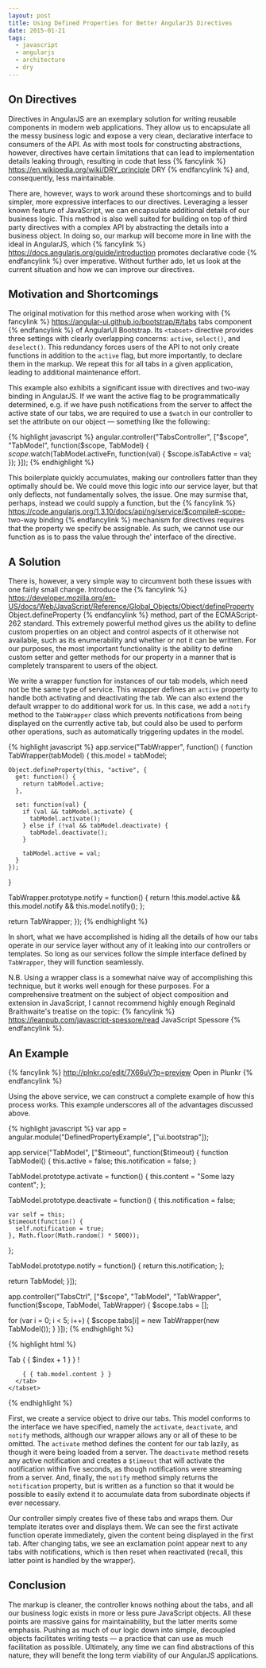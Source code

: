 ```yaml
---
layout: post
title: Using Defined Properties for Better AngularJS Directives
date: 2015-01-21
tags:
  - javascript
  - angularjs
  - architecture
  - dry
---
```


## On Directives

Directives in AngularJS are an exemplary solution for writing reusable
components in modern web applications. They allow us to encapsulate all the
messy business logic and expose a very clean, declarative interface to consumers
of the API. As with most tools for constructing abstractions, however,
directives have certain limitations that can lead to implementation details
leaking through, resulting in code that less
{% fancylink %}
https://en.wikipedia.org/wiki/DRY_principle
DRY
{% endfancylink %}
and, consequently, less maintainable.

There are, however, ways to work around these shortcomings and to build
simpler, more expressive interfaces to our directives. Leveraging a lesser known
feature of JavaScript, we can encapsulate additional details of our business
logic. This method is also well suited for building on top of third party
directives with a complex API by abstracting the details into a business
object. In doing so, our markup will become more in line with the ideal in
AngularJS, which
{% fancylink %}
https://docs.angularjs.org/guide/introduction
promotes declarative code
{% endfancylink %}
over imperative. Without further ado, let us look at the current situation and
how we can improve our directives.

<!--more-->

## Motivation and Shortcomings

The original motivation for this method arose when working with
{% fancylink %}
https://angular-ui.github.io/bootstrap/#/tabs
tabs component
{% endfancylink %}
of AngularUI Bootstrap. Its `<tabset>` directive provides three settings with
clearly overlapping concerns: `active`, `select()`, and `deselect()`. This
redundancy forces users of the API to not only create functions in addition to
the `active` flag, but more importantly, to declare them in the markup. We
repeat this for all tabs in a given application, leading to additional
maintenance effort.

This example also exhibits a significant issue with directives and two-way
binding in AngularJS. If we want the active flag to be programmatically
determined, e.g. if we have push notifications from the server to affect the
active state of our tabs, we are required to use a `$watch` in our controller
to set the attribute on our object &mdash; something like the following:

{% highlight javascript %}
angular.controller("TabsController", ["$scope", "TabModel", function($scope, TabModel) {
  $scope.$watch(TabModel.activeFn, function(val) {
    $scope.isTabActive = val;
  });
}]);
{% endhighlight %}

This boilerplate quickly accumulates, making our controllers fatter than they
optimally should be. We could move this logic into our service layer, but that
only deflects, not fundamentally solves, the issue.  One may surmise that,
perhaps, instead we could supply a function, but the
{% fancylink %}
https://code.angularjs.org/1.3.10/docs/api/ng/service/$compile#-scope-
two-way binding
{% endfancylink %}
mechanism for directives requires that the property we specify be assignable.
As such, we cannot use our function as is to pass the value through the'
interface of the directive.

## A Solution

There is, however, a very simple way to circumvent both these issues with one
fairly small change.  Introduce the
{% fancylink %}
https://developer.mozilla.org/en-US/docs/Web/JavaScript/Reference/Global_Objects/Object/defineProperty
Object.defineProperty
{% endfancylink %}
method, part of the ECMAScript-262 standard. This extremely powerful method
gives us the ability to define custom properties on an object and control
aspects of it otherwise not available, such as its enumerability and whether or
not it can be written. For our purposes, the most important functionality is
the ability to define custom setter and getter methods for our property in a
manner that is completely transparent to users of the object.

We write a wrapper function for instances of our tab models, which need not be
the same type of service. This wrapper defines an `active` property to handle
both activating and deactivating the tab. We can also extend the default
wrapper to do additional work for us. In this case, we add a `notify` method to
the `TabWrapper` class which prevents notifications from being displayed on the
currently active tab, but could also be used to perform other operations, such
as automatically triggering updates in the model.

{% highlight javascript %}
app.service("TabWrapper", function() {
  function TabWrapper(tabModel) {
    this.model = tabModel;

    Object.defineProperty(this, "active", {
      get: function() {
        return tabModel.active;
      },

      set: function(val) {
        if (val && tabModel.activate) {
          tabModel.activate();
        } else if (!val && tabModel.deactivate) {
          tabModel.deactivate();
        }

        tabModel.active = val;
      }
    });
  }

  TabWrapper.prototype.notify = function() {
    return !this.model.active &&
      this.model.notify &&
      this.model.notify();
  };

  return TabWrapper;
});
{% endhighlight %}

In short, what we have accomplished is hiding all the details of how our tabs
operate in our service layer without any of it leaking into our controllers or
templates. So long as our services follow the simple interface defined by
`TabWrapper`, they will function seamlessly.

N.B. Using a wrapper class is a somewhat naive way of accomplishing this
technique, but it works well enough for these purposes. For a comprehensive
treatment on the subject of object composition and extension in JavaScript, I
cannot recommend highly enough Reginald Braithwaite's treatise on the topic:
{% fancylink %}
https://leanpub.com/javascript-spessore/read
JavaScript Spessore
{% endfancylink %}.

## An Example

{% fancylink %}
http://plnkr.co/edit/7X66uV?p=preview
Open in Plunkr
{% endfancylink %}

Using the above service, we can construct a complete example of how this
process works. This example underscores all of the advantages discussed above.

{% highlight javascript %}
var app = angular.module("DefinedPropertyExample", ["ui.bootstrap"]);

app.service("TabModel", ["$timeout", function($timeout) {
  function TabModel() {
    this.active = false;
    this.notification = false;
  }

  TabModel.prototype.activate = function() {
    this.content = "Some lazy content";
  };

  TabModel.prototype.deactivate = function() {
    this.notification = false;

    var self = this;
    $timeout(function() {
      self.notification = true;
    }, Math.floor(Math.random() * 5000));
  };

  TabModel.prototype.notify = function() {
    return this.notification;
  };

  return TabModel;
}]);

app.controller("TabsCtrl", ["$scope", "TabModel", "TabWrapper", function($scope, TabModel, TabWrapper) {
  $scope.tabs = [];

  for (var i = 0; i < 5; i++) {
    $scope.tabs[i] = new TabWrapper(new TabModel());
  }
}]);
{% endhighlight %}

{% highlight html %}
<body ng-app="DefinedPropertyExample">
  <div ng-controller="TabsCtrl">
    <tabset>
      <tab ng-repeat="tab in tabs track by $index" active="tab.active">
        <tab-heading>
          Tab { { $index + 1 } }
          <span ng-if="tab.notify()">!</span>
        </tab-heading>

        { { tab.model.content } }
      </tab>
    </tabset>
  </div>
</body>
{% endhighlight %}

First, we create a service object to drive our tabs. This model conforms to the
interface we have specified, namely the `activate`, `deactivate`, and `notify`
methods, although our wrapper allows any or all of these to be omitted. The
`activate` method defines the content for our tab lazily, as though it were
being loaded from a server. The `deactivate` method resets any active
notification and creates a `$timeout` that will activate the notification
within five seconds, as though notifications were streaming from a server. And,
finally, the `notify` method simply returns the `notification` property, but
is written as a function so that it would be possible to easily extend it to
accumulate data from subordinate objects if ever necessary.

Our controller simply creates five of these tabs and wraps them. Our template
iterates over and displays them. We can see the first activate function operate
immediately, given the content being displayed in the first tab. After changing
tabs, we see an exclamation point appear next to any tabs with notifications,
which is then reset when reactivated (recall, this latter point is handled by
the wrapper).

## Conclusion

The markup is cleaner, the controller knows nothing about the tabs, and all our
business logic exists in more or less pure JavaScript objects. All these points
are massive gains for maintainability, but the latter merits some emphasis.
Pushing as much of our logic down into simple, decoupled objects facilitates
writing tests &mdash; a practice that can use as much facilitation as possible.
Ultimately, any time we can find abstractions of this nature, they will benefit
the long term viability of our AngularJS applications.
